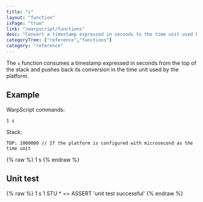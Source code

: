 ```yaml
---
title: "s"
layout: "function"
isPage: "true"
link: "/warpscript/functions"
desc: "Convert a timestamp expressed in seconds to the time unit used by the platform"
categoryTree: ["reference","functions"]
category: "reference"
---
```

 

The `s` function consumes a timestamp expressed in seconds from the top of the stack and pushes back its conversion in the time unit used by the platform.

## Example ##

WarpScript commands:

    1 s

Stack: 

    TOP: 1000000 // If the platform is configured with microsecond as the time unit


{% raw %}
<warp10-warpscript-widget backend="{{backend}}"  exec-endpoint="{{execEndpoint}}">1 s
</warp10-warpscript-widget>
{% endraw %}    


## Unit test ##

{% raw %}
<warp10-warpscript-widget backend="{{backend}}"  exec-endpoint="{{execEndpoint}}">1 s
1 STU * == ASSERT
'unit test successful'
</warp10-warpscript-widget>
{% endraw %}        
